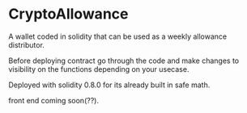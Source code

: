 # CryptoAllowance

A wallet coded in solidity that can be used as a weekly allowance distributor. 

Before deploying contract go through the code and make changes to visibility on the functions depending on your usecase.

Deployed with solidity 0.8.0 for its already built in safe math.

front end coming soon(??).

